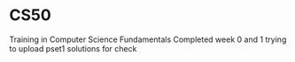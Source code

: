# CS50
Training in Computer Science Fundamentals
Completed week 0 and 1
trying to upload pset1 solutions for check
